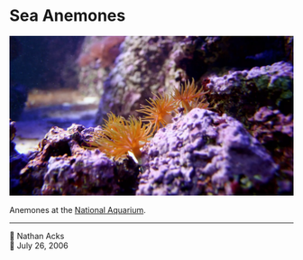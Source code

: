 # Sea Anemones

![Bright orange sea anemones nestled in a cluster of bright purple rocks](assets/03fedf40ae25d07612b053701776f514.webp)

Anemones at the [National Aquarium](http://www.aqua.org/).

- - - -

👤 Nathan Acks  
📅 July 26, 2006
